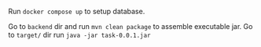 Run `docker compose up` to setup database.

Go to `backend` dir and run  `mvn clean package` to assemble executable jar.
Go to `target/` dir run `java -jar task-0.0.1.jar`
